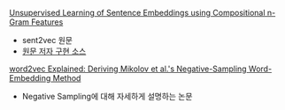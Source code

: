[Unsupervised Learning of Sentence Embeddings using Compositional n-Gram Features](https://arxiv.org/abs/1703.02507)

- sent2vec 원문
- [원문 저자 구현 소스](https://github.com/rsennrich/subword-nmt)

[word2vec Explained: Deriving Mikolov et al.'s Negative-Sampling Word-Embedding Method](https://arxiv.org/pdf/1402.3722)

- Negative Sampling에 대해 자세하게 설명하는 논문

